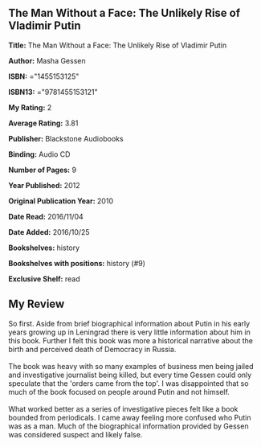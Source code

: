 ## The Man Without a Face: The Unlikely Rise of Vladimir Putin

**Title:** The Man Without a Face: The Unlikely Rise of Vladimir Putin

**Author:** Masha Gessen

**ISBN:** ="1455153125"

**ISBN13:** ="9781455153121"

**My Rating:** 2

**Average Rating:** 3.81

**Publisher:** Blackstone Audiobooks

**Binding:** Audio CD

**Number of Pages:** 9

**Year Published:** 2012

**Original Publication Year:** 2010

**Date Read:** 2016/11/04

**Date Added:** 2016/10/25

**Bookshelves:** history

**Bookshelves with positions:** history (#9)

**Exclusive Shelf:** read


## My Review

So first. Aside from brief biographical information about Putin in his early years growing up in Leningrad there is very little information about him in this book. Further I felt this book was more a historical narrative about the birth and perceived death of Democracy in Russia.<br/><br/>The book was heavy with so many examples of business men being jailed and investigative journalist being killed, but every time Gessen could only speculate that the 'orders came from the top'. I was disappointed that so much of the book focused on people around Putin and not himself.<br/><br/>What worked better as a series of investigative pieces felt like a book bounded from periodicals. I came away feeling more confused who Putin was as a man. Much of the biographical information provided by Gessen was considered suspect and likely false.
